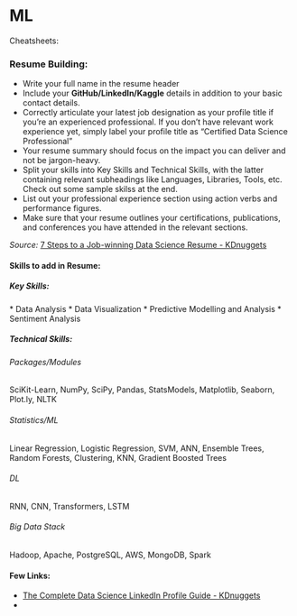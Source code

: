 # ML


Cheatsheets:


<h3> Resume Building: </h3>

  *  Write your full name in the resume header
  *  Include your <b>GitHub/LinkedIn/Kaggle</b> details in addition to your basic contact details.
  *  Correctly articulate your latest job designation as your profile title if you’re an experienced professional. If you don’t have relevant work experience yet, simply label your profile title as “Certified Data Science Professional”
  *  Your resume summary should focus on the impact you can deliver and not be jargon-heavy.
  *  Split your skills into Key Skills and Technical Skills, with the latter containing relevant subheadings like Languages, Libraries, Tools, etc. Check out some sample skilss at the end.
  *  List out your professional experience section using action verbs and performance figures.
  *  Make sure that your resume outlines your certifications, publications, and conferences you have attended in the relevant sections.

<i>Source:</i> [7 Steps to a Job-winning Data Science Resume - KDnuggets](https://www.kdnuggets.com/2020/01/7-steps-job-winning-data-science-resume.html)

<h4> Skills to add in Resume:</h4>

<h5>Key Skills:</h5>
* Data Analysis
* Data Visualization
* Predictive Modelling and Analysis
* Sentiment Analysis

<h5>Technical Skills:</h5>
<h6>Packages/Modules</h6>
SciKit-Learn, NumPy, SciPy, Pandas, StatsModels, Matplotlib, Seaborn, Plot.ly, NLTK
<h6>Statistics/ML</h6>
Linear Regression, Logistic Regression, SVM, ANN, Ensemble Trees, Random Forests, Clustering, KNN, Gradient Boosted Trees
<h6>DL</h6>
RNN, CNN, Transformers, LSTM
<h6>Big Data Stack</h6>
Hadoop, Apache, PostgreSQL, AWS, MongoDB, Spark


#### Few Links:
 * [The Complete Data Science LinkedIn Profile Guide - KDnuggets](https://www.kdnuggets.com/2019/11/data-science-linkedin-profile-guide.html)
 * []()
